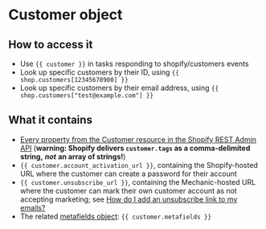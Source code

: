 # Customer object

## How to access it

* Use `{{ customer }}`  in tasks responding to shopify/customers events
* Look up specific customers by their ID, using `{{ shop.customers[12345678900] }}`
* Look up specific customers by their email address, using `{{ shop.customers["test@example.com"] }}`

## What it contains

* [Every property from the Customer resource in the Shopify REST Admin API](https://shopify.dev/docs/admin-api/rest/reference/customers/customer#properties) \(**warning: Shopify delivers `customer.tags` as a comma-delimited string,** _**not**_ **an array of strings!**\)
* `{{ customer.account_activation_url }}`, containing the Shopify-hosted URL where the customer can create a password for their account
* `{{ customer.unsubscribe_url }}`, containing the Mechanic-hosted URL where the customer can mark their own customer account as not accepting marketing; see [How do I add an unsubscribe link to my emails?](../../../../faq/how-do-i-add-an-unsubscribe-link-to-my-emails.md)
* The related [metafields object](metafields.md): `{{ customer.metafields }}`

